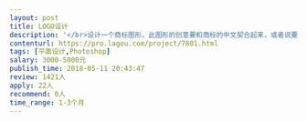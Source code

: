 ```yaml
---                
layout: post       
title: LOGO设计           
description: '</br>设计一个商标图形，此图形的创意要和商标的中文契合起来，或者说要反映出文字要表达的意思（图形中不包含文字）。商标的中文是：集成推力。含义是：将多种相互关联的业务集合起来提供给客户，由此客户可大幅节约时间、精力、成本，从而助推客户的发展。所以，关键点有两个：1.集成；2.助推</br></br>设计风格：飘逸灵动</br>'     
contenturl: https://pro.lagou.com/project/7801.html      
tags: [平面设计,Photoshop]            
salary: 3000-5000元          
publish_time: 2018-05-11 20:43:47         
review: 1421人                   
apply: 22人                   
recommend: 0人                   
time_range: 1-3个月              
---                 
```

